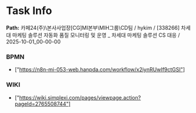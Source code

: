 # Task Info

**Path:** 카페24(주)\본사사업장\[CG]MI본부\MIH그룹\CD팀 / hykim / [338266] 차세대 마케팅 솔루션 자동화 품질 모니터링 및 운영 _ 차세대 마케팅 솔루션 CS 대응 / 2025-10-01_00-00-00

### BPMN
- ["https://n8n-mi-053-web.hanpda.com/workflow/x2iynRUwIf9ctGSI"]

### WIKI
- ["https://wiki.simplexi.com/pages/viewpage.action?pageId=2765508744"]

